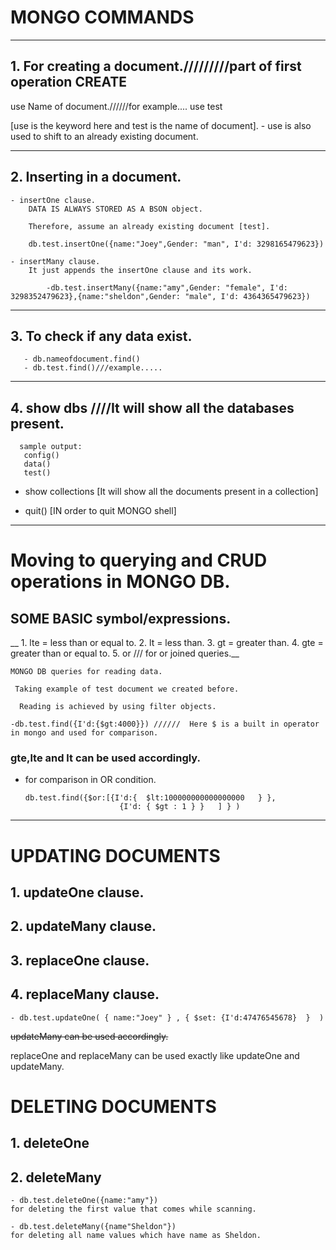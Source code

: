    # MONGO COMMANDS


___
 ## 1. For creating a document./////////part of first operation CREATE


   use Name of document.//////for example.... use test

   [use is the keyword here and test is the name of document].
    - use is also used to shift to an already existing document.   
___
 ## 2. Inserting in a document.

    - insertOne clause.
        DATA IS ALWAYS STORED AS A BSON object.

        Therefore, assume an already existing document [test].

        db.test.insertOne({name:"Joey",Gender: "man", I'd: 3298165479623})

    - insertMany clause. 
        It just appends the insertOne clause and its work.

            -db.test.insertMany({name:"amy",Gender: "female", I'd: 3298352479623},{name:"sheldon",Gender: "male", I'd: 4364365479623})
___
## 3. To check if any data exist.
       
       - db.nameofdocument.find()
       - db.test.find()///example.....
___
## 4. show dbs ////It will show all the databases present.
      sample output: 
       config()
       data()
       test()

   - show collections [It will show all the documents present in a collection]

   - quit() [IN order to quit MONGO shell]
   

____
# Moving to querying and CRUD operations in MONGO DB.

## SOME BASIC symbol/expressions.

 __ 1. lte = less than or equal to.
  2. lt = less than.
  3. gt = greater than.
  4. gte = greater than or equal to.
  5. or /// for or joined queries.__

    MONGO DB queries for reading data.

     Taking example of test document we created before.

      Reading is achieved by using filter objects. 

    -db.test.find({I'd:{$gt:4000}}) //////  Here $ is a built in operator in mongo and used for comparison.

### gte,lte and lt can be used accordingly.

- for comparison in OR condition.
    
      db.test.find({$or:[{I'd:{  $lt:100000000000000000   } },
                           {I'd: { $gt : 1 } }   ] } )


___
# UPDATING DOCUMENTS

 ## 1. updateOne clause.
 ## 2. updateMany clause. 
 ## 3. replaceOne clause. 
 ## 4. replaceMany clause.

    - db.test.updateOne( { name:"Joey" } , { $set: {I'd:47476545678}  }  )
  
 ~~updateMany can be used accordingly.~~ 

 replaceOne and replaceMany can be used exactly like updateOne and updateMany.




# DELETING DOCUMENTS   

  ## 1. deleteOne 
  ## 2. deleteMany

    - db.test.deleteOne({name:"amy"})
    for deleting the first value that comes while scanning.

    - db.test.deleteMany({name"Sheldon"})
    for deleting all name values which have name as Sheldon.
